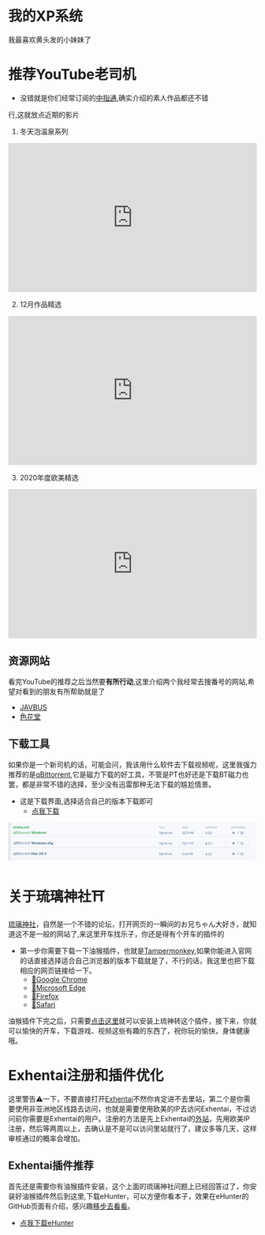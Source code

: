 # 我的XP系统

我最喜欢黄头发的小妹妹了

# 推荐YouTube老司机

- 没错就是你们经常订阅的[中指通](https://www.youtube.com/channel/UCYjB6uufPeHSwuHs8wovLjg),确实介绍的素人作品都还不错

行,这就放点近期的影片

1. 冬天泡温泉系列

<div style="position: relative; padding: 30% 45%;">
<iframe style="position: absolute; width: 100%; height: 100%; left: 0; top: 0;" src="https://www.youtube.com/embed/JNRoz8S5qWA" frameborder="no" scrolling="no"></iframe>
</div>


2. 12月作品精选

<div style="position: relative; padding: 30% 45%;">
<iframe style="position: absolute; width: 100%; height: 100%; left: 0; top: 0;" src="https://www.youtube.com/embed/OxR9A6ziwBU" frameborder="no" scrolling="no"></iframe>
</div>

3. 2020年度欧美精选

<div style="position: relative; padding: 30% 45%;">
<iframe style="position: absolute; width: 100%; height: 100%; left: 0; top: 0;" src="https://www.youtube.com/embed/Zg7p_L1ha44" frameborder="no" scrolling="no"></iframe>
</div>


## 资源网站

看完YouTube的推荐之后当然要**有所行动**,这里介绍两个我经常去搜番号的网站,希望对看到的朋友有所帮助就是了

- [JAVBUS](https://www.javbus.com/)
- [色花堂](https://www.sehuatang.net/index.php)

##  下载工具

如果你是一个新司机的话，可能会问，我该用什么软件去下载视频呢，这里我强力推荐的是[qBittorrent](https://www.qbittorrent.org/),它是磁力下载的好工具，不管是PT也好还是下载BT磁力也罢，都是非常不错的选择，至少没有迅雷那种无法下载的尴尬情景。



- 这是下载界面,选择适合自己的版本下载即可
  - [点我下载](https://www.fosshub.com/qBittorrent.html)

![img](https://raw.githubusercontent.com/yxh0/yxh0.github.io/master/docs/images/download.png)

# 关于琉璃神社⛩

[琉璃神社](https://www.liuli.app/)，自然是一个不错的论坛，打开网页的一瞬间的お兄ちゃん大好き，就知道这不是一般的网站了,来这里开车找乐子，你还是得有个开车的插件的

- 第一步你需要下载一下油猴插件，也就是[Tampermonkey](https://www.tampermonkey.net/),如果你能进入官网的话直接选择适合自己浏览器的版本下载就是了，不行的话，我这里也把下载相应的网页链接给一下。
  - [🔗Google Chrome](https://chrome.google.com/webstore/detail/tampermonkey/dhdgffkkebhmkfjojejmpbldmpobfkfo)
  - [🔗Microsoft Edge](https://microsoftedge.microsoft.com/addons/detail/tampermonkey/iikmkjmpaadaobahmlepeloendndfphd)
  - [🔗Firefox](https://addons.mozilla.org/en-US/firefox/addon/tampermonkey/)
  - [🔗Safari](https://apps.apple.com/us/app/tampermonkey/id1482490089)

油猴插件下完之后，只需要[点击这里](https://github.com/hoothin/UserScripts/raw/master/HacgGodTurn/HacgGodTurn.user.js)就可以安装上琉神转这个插件，接下来，你就可以愉快的开车，下载游戏、视频这些有趣的东西了，祝你玩的愉快，身体健康哦。

# Exhentai注册和插件优化

这里警告⚠一下，不要直接打开[Exhentai](https://exhentai.org/)不然你肯定进不去里站，第二个是你需要使用非亚洲地区线路去访问，也就是需要使用欧美的IP去访问Exhentai，不过访问前你需要是Exhentai的用户。注册的方法是先上Exhentai的[外站](http://e-hentai.org/)，先用欧美IP注册，然后等两周以上，去确认是不是可以访问里站就行了，建议多等几天，这样审核通过的概率会增加。



## Exhentai插件推荐

首先还是需要你有油猴插件安装，这个上面的琉璃神社问题上已经回答过了，你安装好油猴插件然后到这里,下载eHunter，可以方便你看本子，效果在eHunter的GitHub页面有介绍，感兴趣[移步去看看](https://github.com/hanFengSan/eHunter)。 

- [点我下载eHunter](https://openuserjs.org/scripts/alexchen/eHunter)


